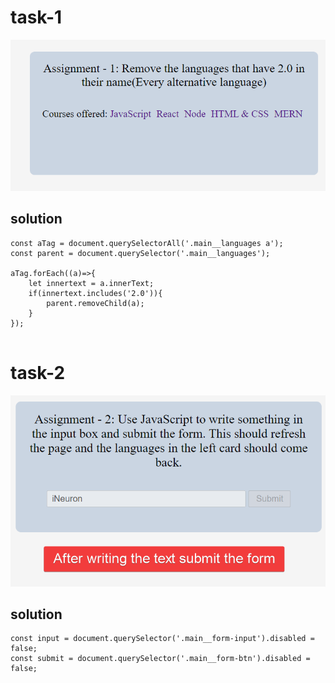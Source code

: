 # task-1
![img1](./ass7.1-after.png)

## solution
```
const aTag = document.querySelectorAll('.main__languages a');
const parent = document.querySelector('.main__languages');

aTag.forEach((a)=>{
    let innertext = a.innerText;
    if(innertext.includes('2.0')){
        parent.removeChild(a);
    }
});


```

# task-2
![img2](./ass7.2-after.png)

## solution
```
const input = document.querySelector('.main__form-input').disabled = false;
const submit = document.querySelector('.main__form-btn').disabled = false;

```